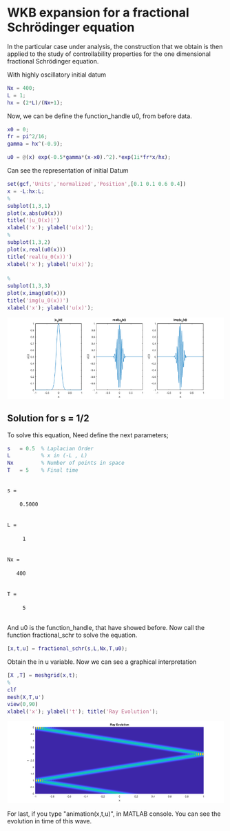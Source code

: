 
# WKB expansion for a fractional Schr&ouml;dinger equation


In the particular case under analysis, the construction that we obtain is then applied to the study of controllability properties for the one dimensional fractional Schr&ouml;dinger equation.


With highly oscillatory initial datum



```matlab
Nx = 400;
L = 1;
hx = (2*L)/(Nx+1);
```


Now, we can be define the function_handle u0, from before data.



```matlab
x0 = 0;
fr = pi^2/16;
gamma = hx^(-0.9);
```



```matlab
u0 = @(x) exp(-0.5*gamma*(x-x0).^2).*exp(1i*fr*x/hx);
```


Can see the representation of initial Datum



```matlab
set(gcf,'Units','normalized','Position',[0.1 0.1 0.6 0.4])
x = -L:hx:L;
%
subplot(1,3,1)
plot(x,abs(u0(x)))
title('|u_0(x)|')
xlabel('x'); ylabel('u(x)');
%
subplot(1,3,2)
plot(x,real(u0(x)))
title('real(u_0(x))')
xlabel('x'); ylabel('u(x)');

%
subplot(1,3,3)
plot(x,imag(u0(x)))
title('img(u_0(x))')
xlabel('x'); ylabel('u(x)');
```


![](./imgs/WKB_expansion_01.png)


## Solution for s = 1/2


To solve this equation, Need define the next parameters;



```matlab
s   = 0.5  % Laplacian Order
L          % x in (-L , L)
Nx         % Number of points in space
T   = 5    % Final time
```




```

s =

    0.5000


L =

     1


Nx =

   400


T =

     5


```


And u0 is the function_handle, that have showed before. Now call the function fractional_schr to solve the equation.



```matlab
[x,t,u] = fractional_schr(s,L,Nx,T,u0);
```


Obtain the in u variable. Now we can see a graphical interpretation



```matlab
[X ,T] = meshgrid(x,t);
%
clf
mesh(X,T,u')
view(0,90)
xlabel('x'); ylabel('t'); title('Ray Evolution');
```


![](./imgs/WKB_expansion_02.png)

For last, if you type "animation(x,t,u)", in MATLAB console. You can see the evolution in time of this wave.




